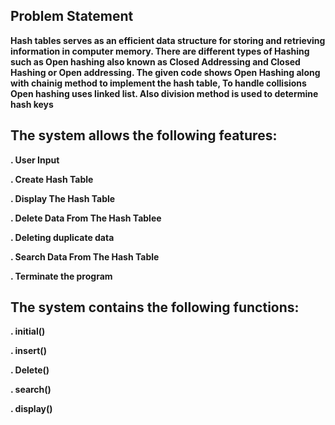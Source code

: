 ## Problem Statement
**Hash tables serves as an efficient data structure for storing and retrieving information 
in computer memory. There are different types of Hashing such as Open hashing also 
known as Closed Addressing and Closed Hashing or Open addressing. The given code shows Open Hashing along with chainig method to implement the hash table, To handle collisions Open hashing uses linked list. Also division method is used to determine hash keys**

## The system allows the following features:
**. User Input**

**. Create Hash Table**

**. Display The Hash Table**

**. Delete Data From The Hash Tablee**
  
**. Deleting duplicate data**

**. Search Data From The Hash Table**

**. Terminate the program**

  ## The system contains the following functions:
  **. initial()**
  
  **. insert()**
  
  **. Delete()**
  
  **. search()**
  
  **. display()**
